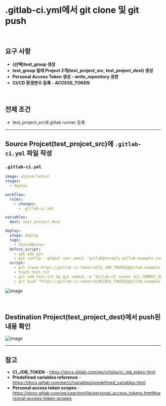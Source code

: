 # .gitlab-ci.yml에서 git clone 및 git push

<br>

## 요구 사항
- **(선택)test_group 생성**
- **test_group 밑에 Project 2개(test_project_src, test_project_dest) 생성**
- **Personal Access Token 생성 - write_repository 권한**
- **CI/CD 환경변수 등록 - ACCESS_TOKEN**

<br>

## 전제 조건
- test_project_src에 gitlab runner 등록

<hr>

## Source Projcet(test_projcet_src)에 `.gitlab-ci.yml` 파일 작성

### `.gitlab-ci.yml`
```yaml
image: alpine:latest
stages:
  - deploy

workflow:
  rules:
    - changes:
      - .gitlab-ci.yml

variables:
  dest: test_project_dest

deploy:
  stage: deploy
  tags:
    - SharedRunner
  before_script:
    - apk add git
    - git config --global user.email "gitlab@noreply.gitlab.example.com" && git config --global user.name "gitlab-ci runner"
  script:
    - git clone https://gitlab-ci-token:${CI_JOB_TOKEN}@gitlab.example.com/test_group/$dest.git && cd $dest
    - touch test.txt
    - git add test.txt && git commit -m "Gitlab-CI runner $CI_COMMIT_SHORT_SHA"
    - git push "https://gitlab-ci-token:${ACCESS_TOKEN}@gitlab.example.com/test_group/$dest.git" main
```


![image](https://user-images.githubusercontent.com/46125158/184539983-fc87121f-35a0-4b67-8163-6de086b656f4.png)

<br>

## Destination Project(test_project_dest)에서 push된 내용 확인
![image](https://user-images.githubusercontent.com/46125158/184539615-5b4d2932-0acf-40e1-8215-b434d09d93c6.png)

<hr>

## 참고
- **CI_JOB_TOKEN** - https://docs.gitlab.com/ee/ci/jobs/ci_job_token.html
- **Predefined variables reference** - https://docs.gitlab.com/ee/ci/variables/predefined_variables.html
- **Personal access token scopes** - https://docs.gitlab.com/ee/user/profile/personal_access_tokens.html#personal-access-token-scopes
